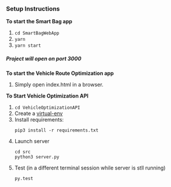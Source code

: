### Setup Instructions


**To start the Smart Bag app** 
1. `cd SmartBagWebApp`
1. `yarn`
2. `yarn start`


##### Project will open on port 3000

**To start the Vehicle Route Optimization app**
1. Simply open index.html in a browser.

**To Start Vehicle Optimization API**
1. `cd VehicleOptimizationAPI` 
2. Create a [virtual-env](https://docs.python.org/3/tutorial/venv.html)
3. Install requirements:
    ```
    pip3 install -r requirements.txt
    ```
4. Launch server
    ``` 
    cd src
    python3 server.py
    ```
5. Test (in a different terminal session while server is stll running)
    ```
    py.test
    ```



